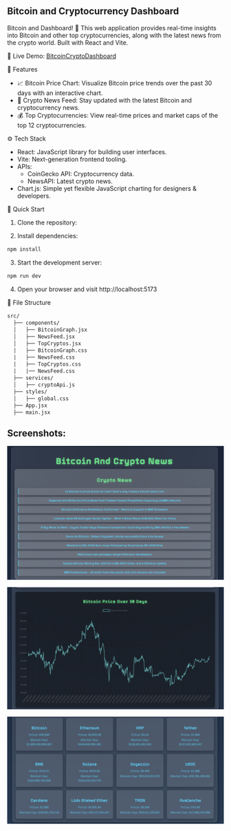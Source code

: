 ## Bitcoin and Cryptocurrency Dashboard

Bitcoin and Dashboard! 🚀 This web application provides real-time insights into Bitcoin and other top cryptocurrencies, along with the latest news from the crypto world. Built with React and Vite.

🔗 Live Demo: [BitcoinCryptoDashboard](https://bitcoincryptodashboard.netlify.app/)

🌟 Features

- 📈 Bitcoin Price Chart: Visualize Bitcoin price trends over the past 30 days with an interactive chart.
- 📰 Crypto News Feed: Stay updated with the latest Bitcoin and cryptocurrency news.
- 💰 Top Cryptocurrencies: View real-time prices and market caps of the top 12 cryptocurrencies.

⚙️ Tech Stack

- React: JavaScript library for building user interfaces.
- Vite: Next-generation frontend tooling.
- APIs: 
   - CoinGecko API: Cryptocurrency data.
   - NewsAPI: Latest crypto news.
- Chart.js: Simple yet flexible JavaScript charting for designers & developers.

🚀 Quick Start

1. Clone the repository:

2. Install dependencies:

```bash
npm install
```

3. Start the development server:

```bash
npm run dev
```
4. Open your browser and visit http://localhost:5173

📂 File Structure
```
src/
  ├── components/
  │   ├── BitcoinGraph.jsx
  │   ├── NewsFeed.jsx
  │   ├── TopCryptos.jsx
  |   ├── BitcoinGraph.css
  |   ├── NewsFeed.css
  |   ├── TopCryptos.css
  |   |── NewsFeed.css
  ├── services/
  │   ├── cryptoApi.js
  ├── styles/
  │   ├── global.css
  ├── App.jsx
  ├── main.jsx

```
## Screenshots:

![image](/src/assets/news.png)

![image](/src/assets/chart.png)

![image](/src/assets/topmovers.png)